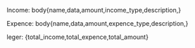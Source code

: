 Income: 
body{name,data,amount,income_type,description,}

Expence: 
body{name,data,amount,expence_type,description,}

leger:
{total_income,total_expence,total_amount}